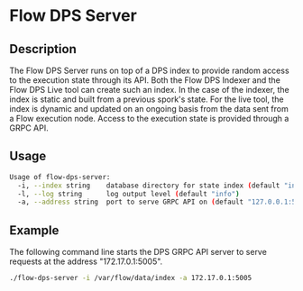 # Flow DPS Server

## Description

The Flow DPS Server runs on top of a DPS index to provide random access to the execution state through its API.
Both the Flow DPS Indexer and the Flow DPS Live tool can create such an index.
In the case of the indexer, the index is static and built from a previous spork's state.
For the live tool, the index is dynamic and updated on an ongoing basis from the data sent from a Flow execution node.
Access to the execution state is provided through a GRPC API.

## Usage

```sh
Usage of flow-dps-server:
  -i, --index string    database directory for state index (default "index")
  -l, --log string      log output level (default "info")
  -a, --address string  port to serve GRPC API on (default "127.0.0.1:5005")
```

## Example

The following command line starts the DPS GRPC API server to serve requests at the address "172.17.0.1:5005".

```sh
./flow-dps-server -i /var/flow/data/index -a 172.17.0.1:5005
```
